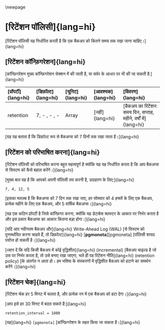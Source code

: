 \newpage

# [रिटेंशन पॉलिसी]{lang=hi}

[रिटेंशन पॉलिसी यह निर्धारित करती है कि एक बैकअप को कितने समय तक रखा जाना चाहिए।]{lang=hi}

## [रिटेंशन कॉन्फ़िगरेशन]{lang=hi}

[कॉन्फ़िगरेशन मुख्य कॉन्फ़िगरेशन सेक्शन में की जाती है, या सर्वर के आधार पर भी की जा सकती है:]{lang=hi}

| [प्रॉपर्टी]{lang=hi} | [डिफ़ॉल्ट]{lang=hi} | [यूनिट]{lang=hi} | [आवश्यक]{lang=hi} | [विवरण]{lang=hi} |
| :------- | :------ | :--- | :------- | :---------- |
| retention | 7, - , - , - | Array | [नहीं]{lang=hi} | [बैकअप का रिटेंशन समय दिन, सप्ताह, महीने, वर्षों में]{lang=hi}|

[यह यह बताता है कि डिफ़ॉल्ट रूप से बैकअप्स को 7 दिनों तक रखा जाता है।]{lang=hi}

## [रिटेंशन को परिभाषित करना]{lang=hi}

[रिटेंशन पॉलिसी को परिभाषित करना बहुत महत्वपूर्ण है क्योंकि यह यह निर्धारित करता है कि आप बैकअप्स से सिस्टम को कैसे बहाल करेंगे।]{lang=hi}

[मुख्य बात यह है कि आपको अपनी पॉलिसी तय करनी है, उदाहरण के लिए:]{lang=hi}

```
7, 4, 12, 5
```

[इसका मतलब है कि बैकअप्स को 7 दिन तक रखा जाए, हर सोमवार को 4 हफ्तों के लिए एक बैकअप, प्रत्येक महीने के लिए एक बैकअप, और 5 वार्षिक बैकअप्स।]{lang=hi}

[यह एक कठिन प्रॉपर्टी है जिसे कॉन्फ़िगर करना, क्योंकि यह डेटाबेस क्लस्टर के आकार पर निर्भर करता है और इस प्रकार बैकअप्स का आकार कितना बड़ा होगा।]{lang=hi}

[यदि आप नवीनतम बैकअप और]{lang=hi} Write-Ahead Log (WAL) [से सिस्टम को पुनर्स्थापित करना चाहते हैं, तो डिफ़ॉल्ट]{lang=hi} [**pgmoneta**][pgmoneta] [पॉलिसी शायद पर्याप्त हो सकती है।]{lang=hi}

[ध्यान दें कि यदि किसी बैकअप में कोई वृद्धिशील]{lang=hi} (incremental) [बैकअप चाइल्ड है जो उस पर निर्भर करता है, तो उसे बनाए रखा जाएगा, भले ही वह रिटेंशन नीति]{lang=hi} (retention policy) [के अंतर्गत न आता हो। हम भविष्य के संस्करणों में वृद्धिशील बैकअप को हटाने का समर्थन करेंगे।]{lang=hi}

## [रिटेंशन चेक]{lang=hi}

[रिटेंशन चेक हर 5 मिनट में चलता है, और प्रत्येक रन में एक बैकअप को हटा देगा।]{lang=hi}

[आप इसे हर 30 मिनट में बदल सकते हैं:]{lang=hi}

```
retention_interval = 1800
```

[यह]{lang=hi} `[pgmoneta]` [कॉन्फ़िगरेशन के तहत किया जा सकता है।]{lang=hi}
